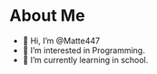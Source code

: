 # About Me


- 👋 Hi, I’m @Matte447
- 👀 I’m interested in Programming.
- 🏫 I’m currently learning in school.

